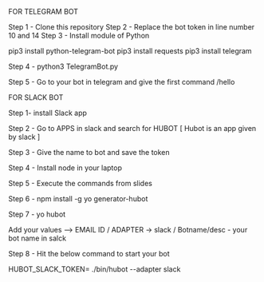 FOR TELEGRAM BOT

Step 1 - Clone this repository
Step 2 - Replace the bot token in line number 10 and 14
Step 3 - Install module of Python 


pip3 install python-telegram-bot
pip3 install requests
pip3 install telegram

Step 4 - python3 TelegramBot.py

Step 5 - Go to your bot in telegram and give the first command /hello


FOR SLACK BOT

Step 1- install Slack app

Step 2 - Go to APPS in slack and search for HUBOT  [ Hubot is an app given by slack ]

Step 3 - Give the name to bot and save the token

Step 4 - Install node in your laptop

Step 5 - Execute the commands from slides 

Step 6 - npm install -g yo generator-hubot

Step 7 - yo hubot 

Add your values --> EMAIL ID / ADAPTER -> slack / Botname/desc - your bot name in salck 

Step 8 - Hit the below command to start your bot

HUBOT_SLACK_TOKEN= ./bin/hubot  --adapter slack


